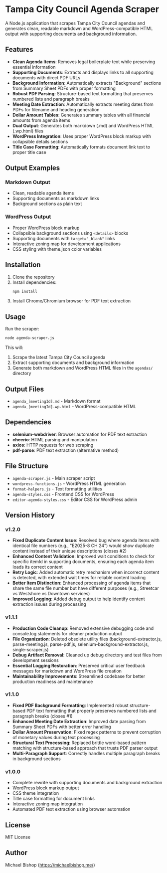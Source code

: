 # Tampa City Council Agenda Scraper

A Node.js application that scrapes Tampa City Council agendas and generates clean, readable markdown and WordPress-compatible HTML output with supporting documents and background information.

## Features

- **Clean Agenda Items**: Removes legal boilerplate text while preserving essential information
- **Supporting Documents**: Extracts and displays links to all supporting documents with direct PDF URLs
- **Background Information**: Automatically extracts "Background" sections from Summary Sheet PDFs with proper formatting
- **Robust PDF Parsing**: Structure-based text formatting that preserves numbered lists and paragraph breaks
- **Meeting Date Extraction**: Automatically extracts meeting dates from PDFs for filename and heading generation
- **Dollar Amount Tables**: Generates summary tables with all financial amounts from agenda items
- **Dual Output**: Generates both markdown (.md) and WordPress HTML (.wp.html) files
- **WordPress Integration**: Uses proper WordPress block markup with collapsible details sections
- **Title Case Formatting**: Automatically formats document link text to proper title case

## Output Examples

### Markdown Output

- Clean, readable agenda items
- Supporting documents as markdown links
- Background sections as plain text

### WordPress Output

- Proper WordPress block markup
- Collapsible background sections using `<details>` blocks
- Supporting documents with `target="_blank"` links
- Interactive zoning map for development applications
- CSS styling with theme.json color variables

## Installation

1. Clone the repository
2. Install dependencies:
   ```bash
   npm install
   ```
3. Install Chrome/Chromium browser for PDF text extraction

## Usage

Run the scraper:

```bash
node agenda-scraper.js
```

This will:

1. Scrape the latest Tampa City Council agenda
2. Extract supporting documents and background information
3. Generate both markdown and WordPress HTML files in the `agendas/` directory

## Output Files

- `agenda_[meetingId].md` - Markdown format
- `agenda_[meetingId].wp.html` - WordPress-compatible HTML

## Dependencies

- **selenium-webdriver**: Browser automation for PDF text extraction
- **cheerio**: HTML parsing and manipulation
- **axios**: HTTP requests for web scraping
- **pdf-parse**: PDF text extraction (alternative method)

## File Structure

- `agenda-scraper.js` - Main scraper script
- `wordpress-functions.js` - WordPress HTML generation
- `format-helpers.js` - Text formatting utilities
- `agenda-styles.css` - Frontend CSS for WordPress
- `editor-agenda-styles.css` - Editor CSS for WordPress admin

## Version History

### v1.2.0

- **Fixed Duplicate Content Issue**: Resolved bug where agenda items with identical file numbers (e.g., "E2025-8 CH 24") would show duplicate content instead of their unique descriptions (closes #2)
- **Enhanced Content Validation**: Improved wait conditions to check for specific itemId in supporting documents, ensuring each agenda item loads its correct content
- **Retry Logic**: Added automatic retry mechanism when incorrect content is detected, with extended wait times for reliable content loading
- **Better Item Distinction**: Enhanced processing of agenda items that share the same file number but have different purposes (e.g., Streetcar vs Westshore vs Downtown services)
- **Improved Logging**: Added debug output to help identify content extraction issues during processing

### v1.1.1

- **Production Code Cleanup**: Removed extensive debugging code and console.log statements for cleaner production output
- **File Organization**: Deleted obsolete utility files (background-extractor.js, parse-meeting.js, parse-pdf.js, selenium-background-extractor.js, single-scraper.js)
- **Debug Artifact Removal**: Cleaned up debug directory and test files from development sessions
- **Essential Logging Restoration**: Preserved critical user feedback messages for markdown and WordPress file creation
- **Maintainability Improvements**: Streamlined codebase for better production readiness and maintenance

### v1.1.0

- **Fixed PDF Background Formatting**: Implemented robust structure-based PDF text formatting that properly preserves numbered lists and paragraph breaks (closes #1)
- **Enhanced Meeting Date Extraction**: Improved date parsing from Summary Sheet PDFs with better error handling
- **Dollar Amount Preservation**: Fixed regex patterns to prevent corruption of monetary values during text processing
- **Structural Text Processing**: Replaced brittle word-based pattern matching with structure-based approach that trusts PDF parser output
- **Multi-Paragraph Support**: Correctly handles multiple paragraph breaks in background sections

### v1.0.0

- Complete rewrite with supporting documents and background extraction
- WordPress block markup output
- CSS theme integration
- Title case formatting for document links
- Interactive zoning map integration
- Automated PDF text extraction using browser automation

## License

MIT License

## Author

Michael Bishop (https://michaelbishop.me/)
